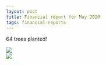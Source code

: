 ```yaml
---
layout: post
title: Financial report for May 2020
tags: financial-reports
---
```

64 trees planted!

<img src="{{site.url}}/images/reports/may_2020.jpg" style="display: block; margin: auto;" />

<img src="{{site.url}}/images/reports/may_2020_receipt.jpg" style="display: block; margin: auto;" />
